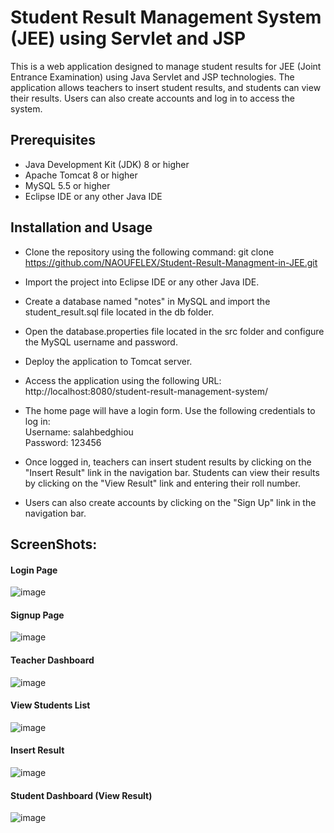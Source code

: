 # Student Result Management System (JEE) using Servlet and JSP


This is a web application designed to manage student results for JEE (Joint Entrance Examination) using Java Servlet and JSP technologies. The application allows teachers to insert student results, and students can view their results. Users can also create accounts and log in to access the system.

## Prerequisites
- Java Development Kit (JDK) 8 or higher
- Apache Tomcat 8 or higher
- MySQL 5.5 or higher
- Eclipse IDE or any other Java IDE

## Installation and Usage
- Clone the repository using the following command:
 git clone https://github.com/NAOUFELEX/Student-Result-Managment-in-JEE.git

- Import the project into Eclipse IDE or any other Java IDE.

- Create a database named "notes" in MySQL and import the student_result.sql file located in the db folder.

- Open the database.properties file located in the src folder and configure the MySQL username and password.

- Deploy the application to Tomcat server.

- Access the application using the following URL:
    http://localhost:8080/student-result-management-system/

+ The home page will have a login form. Use the following credentials to log in:<br>
       Username: salahbedghiou
   <br>Password: 123456
+ Once logged in, teachers can insert student results by clicking on the "Insert Result" link in the navigation bar. Students can view their results by clicking   on the "View Result" link and entering their roll number.

+ Users can also create accounts by clicking on the "Sign Up" link in the navigation bar.

## ScreenShots:
#### Login Page
![image](https://user-images.githubusercontent.com/77999196/236283775-3f144f7b-09b7-4146-b538-9b3af73801e6.png)

#### Signup Page
![image](https://user-images.githubusercontent.com/77999196/236284180-bdf17bd6-38a4-46bc-af34-31ec2050d2fa.png)

#### Teacher Dashboard
![image](https://user-images.githubusercontent.com/77999196/236284442-5a86d5c6-817b-48a9-9f8d-d15cea1fac56.png)

#### View Students List
![image](https://user-images.githubusercontent.com/77999196/236286650-99e17f6c-75fa-4745-b71a-1aec2844620b.png)

#### Insert Result
![image](https://user-images.githubusercontent.com/77999196/236286913-db9901e6-434d-4f2f-a85d-d3af1ec0320b.png)

#### Student Dashboard (View Result)
![image](https://user-images.githubusercontent.com/77999196/236287273-fe507545-781d-4e17-8ad7-86badf5fb616.png)



